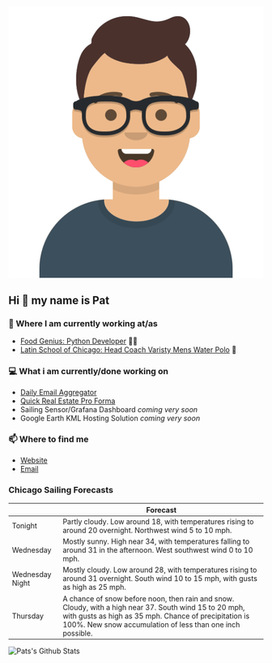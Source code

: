 [![Social banner for p-j-falconer](https://raw.githubusercontent.com/P-J-FALCONER/P-J-FALCONER/master/assets/avataaars.svg)](https://patfalconer.com/)
## Hi :wave: my name is Pat

### 💼 Where I am currently working at/as
- [Food Genius: Python Developer](https://getfoodgenius.com/) 🍔🐍
- [Latin School of Chicago: Head Coach Varisty Mens Water Polo](https://www.latinschool.org/) 🤽


### 💻 What i am currently/done working on
 - [Daily Email Aggregator](https://github.com/P-J-FALCONER/dott_daily_mail)
 - [Quick Real Estate Pro Forma](https://github.com/P-J-FALCONER/henry)
 - Sailing Sensor/Grafana Dashboard *coming very soon*
 - Google Earth KML Hosting Solution *coming very soon*

### 📫 Where to find me
 - [Website](https://patfalconer.com/)
 - [Email](mailto:patrick.j.falconer@gmail.com)


### Chicago Sailing Forecasts
|   | Forecast  |
|---|---|
| Tonight | Partly cloudy. Low around 18, with temperatures rising to around 20 overnight. Northwest wind 5 to 10 mph. |
| Wednesday | Mostly sunny. High near 34, with temperatures falling to around 31 in the afternoon. West southwest wind 0 to 10 mph. |
| Wednesday Night | Mostly cloudy. Low around 28, with temperatures rising to around 31 overnight. South wind 10 to 15 mph, with gusts as high as 25 mph. |
| Thursday | A chance of snow before noon, then rain and snow. Cloudy, with a high near 37. South wind 15 to 20 mph, with gusts as high as 35 mph. Chance of precipitation is 100%. New snow accumulation of less than one inch possible. |

![Pats's Github Stats](https://github-readme-stats.vercel.app/api?username=p-j-falconer&show_icons=true&theme=radical)
